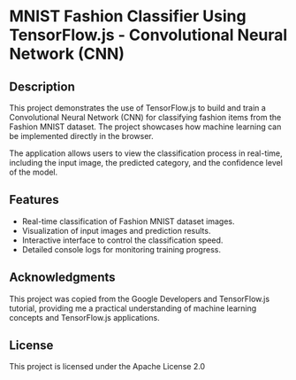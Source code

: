 # MNIST Fashion Classifier Using TensorFlow.js - Convolutional Neural Network (CNN)

## Description

This project demonstrates the use of TensorFlow.js to build and train a Convolutional Neural Network (CNN) for classifying fashion items from the Fashion MNIST dataset. The project showcases how machine learning can be implemented directly in the browser.

The application allows users to view the classification process in real-time, including the input image, the predicted category, and the confidence level of the model.

## Features

- Real-time classification of Fashion MNIST dataset images.
- Visualization of input images and prediction results.
- Interactive interface to control the classification speed.
- Detailed console logs for monitoring training progress.

## Acknowledgments

This project was copied from the Google Developers and TensorFlow.js tutorial, providing me a practical understanding of machine learning concepts and TensorFlow.js applications.

## License

This project is licensed under the Apache License 2.0
